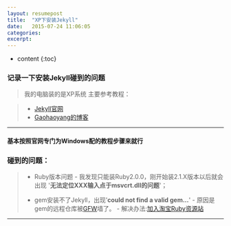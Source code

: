```yaml
---
layout: resumepost
title:  "XP下安装Jekyll"
date:   2015-07-24 11:06:05
categories: 
excerpt: 
---
```


* content
{:toc}


### 记录一下安装Jekyll碰到的问题

> 我的电脑装的是XP系统
> 主要参考教程：

> * [Jekyll官网](http://jekyll-windows.juthilo.com/)
> * [Gaohaoyang的博客](http://gaohaoyang.github.io/2015/02/15/create-my-blog-with-jekyll/)

---

#### 基本按照官网专门为Windows配的教程步骤来就行

### 碰到的问题：

> * Ruby版本问题
    - 我发现只能装Ruby2.0.0，刚开始装2.1.X版本以后就会出现   '**无法定位XXX输入点于msvcrt.dll的问题**'；
>    
> * gem安装不了Jekyll，出现'**could not find a valid gem...**'
     - 原因是gem的远程仓库被[GFW](http://baike.baidu.com/link?url=R2e7DuSSs0nxVyVrsX1dC170raR-XejjhFSqPr0sNPs5h-dNzLluC_Vt-Flj1EKCR6WLU3Po4NIDpv5q4Xjhz_)墙了。
     - 解决办法:[加入淘宝Ruby资源站](http://www.cnblogs.com/limingxi/p/4292463.html)
>
---

